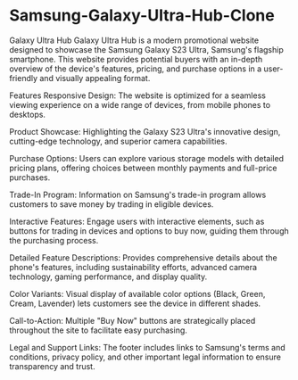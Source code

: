 # Samsung-Galaxy-Ultra-Hub-Clone
 Galaxy Ultra Hub
Galaxy Ultra Hub is a modern promotional website designed to showcase the Samsung Galaxy S23 Ultra, Samsung's flagship smartphone. This website provides potential buyers with an in-depth overview of the device's features, pricing, and purchase options in a user-friendly and visually appealing format.

Features
Responsive Design: The website is optimized for a seamless viewing experience on a wide range of devices, from mobile phones to desktops.

Product Showcase: Highlighting the Galaxy S23 Ultra's innovative design, cutting-edge technology, and superior camera capabilities.

Purchase Options: Users can explore various storage models with detailed pricing plans, offering choices between monthly payments and full-price purchases.

Trade-In Program: Information on Samsung's trade-in program allows customers to save money by trading in eligible devices.

Interactive Features: Engage users with interactive elements, such as buttons for trading in devices and options to buy now, guiding them through the purchasing process.

Detailed Feature Descriptions: Provides comprehensive details about the phone's features, including sustainability efforts, advanced camera technology, gaming performance, and display quality.

Color Variants: Visual display of available color options (Black, Green, Cream, Lavender) lets customers see the device in different shades.

Call-to-Action: Multiple "Buy Now" buttons are strategically placed throughout the site to facilitate easy purchasing.

Legal and Support Links: The footer includes links to Samsung's terms and conditions, privacy policy, and other important legal information to ensure transparency and trust.
